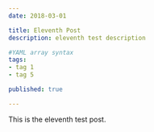 ```yaml
---
date: 2018-03-01

title: Eleventh Post
description: eleventh test description

#YAML array syntax
tags:
- tag 1
- tag 5

published: true

---
```


This is the eleventh test post.